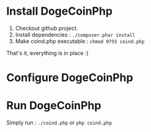 Install DogeCoinPhp
===================

1. Checkout github project.
2. Install dependencies : `./composer.phar install`
3. Make coind.php executable : `chmod 0755 coind.php`

That's it, everything is in place :)


Configure DogeCoinPhp
=====================



Run DogeCoinPhp
===============

Simply run :
`./coind.php` or `php coind.php`